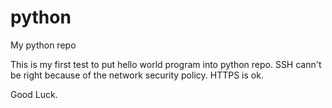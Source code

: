 # python
My python repo

This is my first test to put hello world program into python repo.
SSH cann't be right because of the network security policy. 
HTTPS is ok.

Good Luck.
